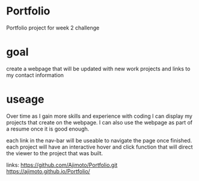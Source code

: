 # Portfolio

Portfolio project for week 2 challenge

# goal

create a webpage that will be updated with new work projects and links to my contact information

# useage

Over time as I gain more skills and experience with coding I can display my projects that create on the webpage. I can also use the webpage as part of a resume once it is good enough.

each link in the nav-bar will be useable to navigate the page once finished. each project will have an interactive hover and click function that will direct the viewer to the project that was built.

links: https://github.com/Ajimoto/Portfolio.git
https://ajimoto.github.io/Portfolio/
